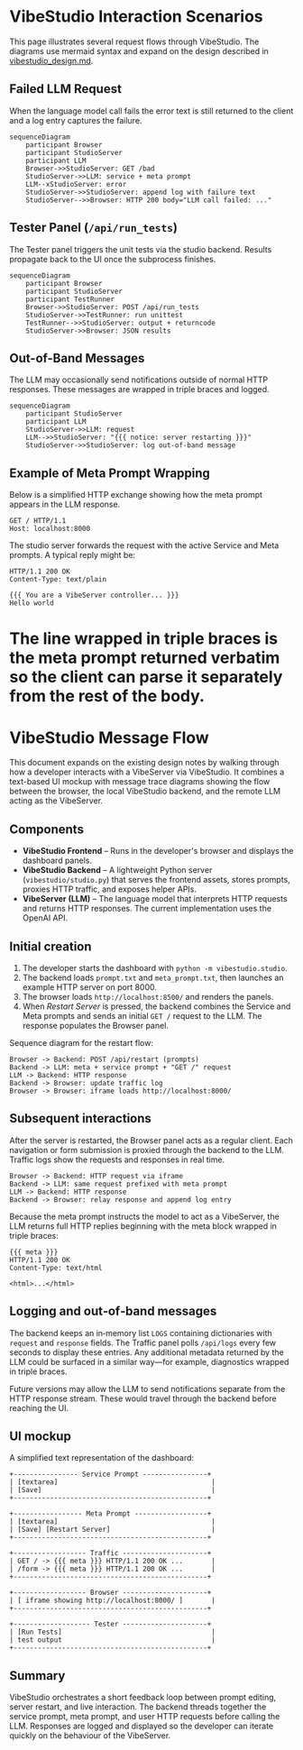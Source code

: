 # VibeStudio Interaction Scenarios

This page illustrates several request flows through VibeStudio. The diagrams use mermaid syntax and
expand on the design described in [vibestudio_design.md](vibestudio_design.md).

## Failed LLM Request

When the language model call fails the error text is still returned to the client
and a log entry captures the failure.

```mermaid
sequenceDiagram
    participant Browser
    participant StudioServer
    participant LLM
    Browser->>StudioServer: GET /bad
    StudioServer->>LLM: service + meta prompt
    LLM--xStudioServer: error
    StudioServer->>StudioServer: append log with failure text
    StudioServer-->>Browser: HTTP 200 body="LLM call failed: ..."
```

## Tester Panel (`/api/run_tests`)

The Tester panel triggers the unit tests via the studio backend. Results propagate
back to the UI once the subprocess finishes.

```mermaid
sequenceDiagram
    participant Browser
    participant StudioServer
    participant TestRunner
    Browser->>StudioServer: POST /api/run_tests
    StudioServer->>TestRunner: run unittest
    TestRunner-->>StudioServer: output + returncode
    StudioServer->>Browser: JSON results
```

## Out-of-Band Messages

The LLM may occasionally send notifications outside of normal HTTP responses.
These messages are wrapped in triple braces and logged.

```mermaid
sequenceDiagram
    participant StudioServer
    participant LLM
    StudioServer->>LLM: request
    LLM-->>StudioServer: "{{{ notice: server restarting }}}"
    StudioServer->>StudioServer: log out-of-band message
```

## Example of Meta Prompt Wrapping

Below is a simplified HTTP exchange showing how the meta prompt appears in the
LLM response.

```
GET / HTTP/1.1
Host: localhost:8000
```

The studio server forwards the request with the active Service and Meta prompts.
A typical reply might be:

```
HTTP/1.1 200 OK
Content-Type: text/plain

{{{ You are a VibeServer controller... }}}
Hello world
```

The line wrapped in triple braces is the meta prompt returned verbatim so the
client can parse it separately from the rest of the body.
=======
# VibeStudio Message Flow

This document expands on the existing design notes by walking through how a developer interacts with a VibeServer via VibeStudio. It combines a text-based UI mockup with message trace diagrams showing the flow between the browser, the local VibeStudio backend, and the remote LLM acting as the VibeServer.

## Components

* **VibeStudio Frontend** – Runs in the developer's browser and displays the dashboard panels.
* **VibeStudio Backend** – A lightweight Python server (`vibestudio/studio.py`) that serves the frontend assets, stores prompts, proxies HTTP traffic, and exposes helper APIs.
* **VibeServer (LLM)** – The language model that interprets HTTP requests and returns HTTP responses. The current implementation uses the OpenAI API.

## Initial creation

1. The developer starts the dashboard with `python -m vibestudio.studio`.
2. The backend loads `prompt.txt` and `meta_prompt.txt`, then launches an example HTTP server on port 8000.
3. The browser loads `http://localhost:8500/` and renders the panels.
4. When *Restart Server* is pressed, the backend combines the Service and Meta prompts and sends an initial `GET /` request to the LLM. The response populates the Browser panel.

Sequence diagram for the restart flow:

```
Browser -> Backend: POST /api/restart (prompts)
Backend -> LLM: meta + service prompt + "GET /" request
LLM -> Backend: HTTP response
Backend -> Browser: update traffic log
Browser -> Browser: iframe loads http://localhost:8000/
```

## Subsequent interactions

After the server is restarted, the Browser panel acts as a regular client. Each navigation or form submission is proxied through the backend to the LLM. Traffic logs show the requests and responses in real time.

```
Browser -> Backend: HTTP request via iframe
Backend -> LLM: same request prefixed with meta prompt
LLM -> Backend: HTTP response
Backend -> Browser: relay response and append log entry
```

Because the meta prompt instructs the model to act as a VibeServer, the LLM returns full HTTP replies beginning with the meta block wrapped in triple braces:

```
{{{ meta }}}
HTTP/1.1 200 OK
Content-Type: text/html

<html>...</html>
```

## Logging and out‑of‑band messages

The backend keeps an in‑memory list `LOGS` containing dictionaries with `request` and `response` fields. The Traffic panel polls `/api/logs` every few seconds to display these entries. Any additional metadata returned by the LLM could be surfaced in a similar way—for example, diagnostics wrapped in triple braces.

Future versions may allow the LLM to send notifications separate from the HTTP response stream. These would travel through the backend before reaching the UI.

## UI mockup

A simplified text representation of the dashboard:

```
+---------------- Service Prompt ----------------+
| [textarea]                                      |
| [Save]                                          |
+------------------------------------------------+

+----------------- Meta Prompt ------------------+
| [textarea]                                      |
| [Save] [Restart Server]                         |
+------------------------------------------------+

+------------------ Traffic ---------------------+
| GET / -> {{{ meta }}} HTTP/1.1 200 OK ...       |
| /form -> {{{ meta }}} HTTP/1.1 200 OK ...       |
+------------------------------------------------+

+------------------ Browser ---------------------+
| [ iframe showing http://localhost:8000/ ]       |
+------------------------------------------------+

+------------------- Tester ---------------------+
| [Run Tests]                                     |
| test output                                     |
+------------------------------------------------+
```

## Summary

VibeStudio orchestrates a short feedback loop between prompt editing, server restart, and live interaction. The backend threads together the service prompt, meta prompt, and user HTTP requests before calling the LLM. Responses are logged and displayed so the developer can iterate quickly on the behaviour of the VibeServer.


